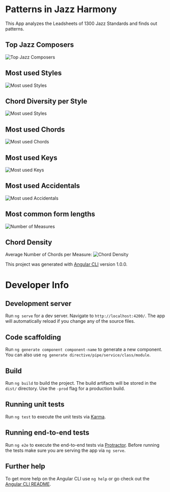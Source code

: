 # Patterns in Jazz Harmony
This App analyzes the Leadsheets of 1300 Jazz Standards and finds out patterns.

## Top Jazz Composers
![Top Jazz Composers](./src/assets/composers.png)
## Most used Styles
![Most used Styles](./src/assets/styles.png)
## Chord Diversity per Style
![Most used Styles](./src/assets/chordDiversity.gif)
## Most used Chords
![Most used Chords](./src/assets/chords.png)
## Most used Keys
![Most used Keys](./src/assets/keys.png)
## Most used Accidentals
![Most used Accidentals](./src/assets/accidentals.png)
## Most common form lengths
![Number of Measures](./src/assets/measures.png)
## Chord Density
Average Number of Chords per Measure:
![Chord Density](./src/assets/density.png)



This project was generated with [Angular CLI](https://github.com/angular/angular-cli) version 1.0.0.

# Developer Info

## Development server

Run `ng serve` for a dev server. Navigate to `http://localhost:4200/`. The app will automatically reload if you change any of the source files.

## Code scaffolding

Run `ng generate component component-name` to generate a new component. You can also use `ng generate directive/pipe/service/class/module`.

## Build

Run `ng build` to build the project. The build artifacts will be stored in the `dist/` directory. Use the `-prod` flag for a production build.

## Running unit tests

Run `ng test` to execute the unit tests via [Karma](https://karma-runner.github.io).

## Running end-to-end tests

Run `ng e2e` to execute the end-to-end tests via [Protractor](http://www.protractortest.org/).
Before running the tests make sure you are serving the app via `ng serve`.

## Further help

To get more help on the Angular CLI use `ng help` or go check out the [Angular CLI README](https://github.com/angular/angular-cli/blob/master/README.md).
